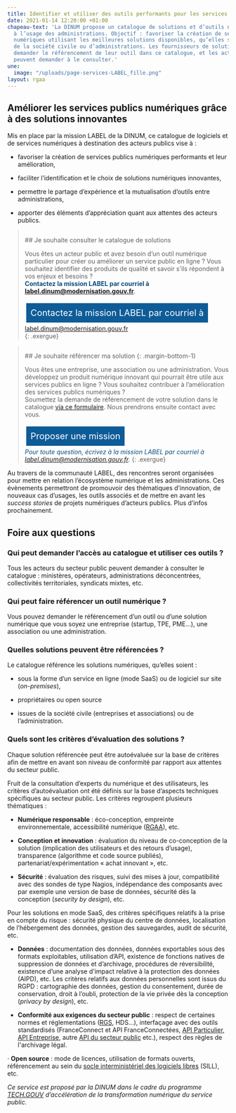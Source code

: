 ```yaml
---
title: Identifier et utiliser des outils performants pour les services publics numériques
date: 2021-01-14 12:20:00 +01:00
chapeau-text: 'La DINUM propose un catalogue de solutions et d’outils numériques,
  à l’usage des administrations. Objectif : favoriser la création de services publics
  numériques utilisant les meilleures solutions disponibles, qu’elles soient issues
  de la société civile ou d’administrations. Les fournisseurs de solutions peuvent
  demander le référencement de leur outil dans ce catalogue, et les acteurs publics
  peuvent demander à le consulter.'
une:
  image: "/uploads/page-services-LABEL_fille.png"
layout: rgaa
---
```


<style>
.button {
background-color: #0d5c98;
border: 1px solid white;
color: white;
padding: 10px 10px;
text-align: center;
text-decoration: none;
display: inline-block;
font-style: normal;
font-size: 20px;
margin: 4px 2px;
cursor: pointer;
}

a.lien-encadre {
color: #0A4D7F;
text-decoration: none;
}
a.lien-encadre:hover {
color: #0A4D7F;
text-decoration: underline;
}
</style>

## Améliorer les services publics numériques grâce à des solutions innovantes

Mis en place par la mission LABEL de la DINUM, ce catalogue de logiciels et de services numériques à destination des acteurs publics vise à :

* favoriser la création de services publics numériques performants et leur amélioration,

* faciliter l’identification et le choix de solutions numériques innovantes,

* permettre le partage d’expérience et la mutualisation d’outils entre administrations,

* apporter des éléments d’appréciation quant aux attentes des acteurs publics.

> <figure class='image-left' style='width: 4%; margin-top: 0.7rem;'><img src="/uploads/fleche-droite.png" alt=""/></figure>## Je souhaite consulter le catalogue de solutions
>
> Vous êtes un acteur public et avez besoin d’un outil numérique particulier pour créer ou améliorer un service public en ligne ? Vous souhaitez identifier des produits de qualité et savoir s’ils répondent à vos enjeux et besoins ? <br><a class="lien-encadre" href="mailto:label.dinum@modernisation.gouv.fr"><b>Contactez la mission LABEL par courriel à label.dinum@modernisation.gouv.fr</b></a>.
>
> <a href="mailto:label.dinum@modernisation.gouv.fr" class="button" title="Proposer mes compétences - Lien externe">Contactez la mission LABEL par courriel à label.dinum@modernisation.gouv.fr</a>
> <br>
> {: .exergue}

> <figure class='image-left' style='width: 4%; margin-top: 0.7rem;'><img src="/uploads/fleche-droite.png" alt=""/></figure>## Je souhaite référencer ma solution
> {: .margin-bottom-1}
>
> Vous êtes une entreprise, une association ou une administration. Vous développez un produit numérique innovant qui pourrait être utile aux services publics en ligne ? Vous souhaitez contribuer à l’amélioration des services publics numériques ?
> <br>Soumettez la demande de référencement de votre solution dans le catalogue [via ce formulaire](https://www.demarches-simplifiees.fr/commencer/demande-de-referencement-au-catalogue-label "via ce formulaire - Lien externe"). Nous prendrons ensuite contact avec vous.
>
> <a href="https://sgmap.sphinxdeclic.com/d/s/b5osl9" class="button" title="Proposer une mission - Lien externe">Proposer une mission</a>
> <br>
> <a class="lien-encadre" href="mailto:label.dinum@modernisation.gouv.fr"><i>Pour toute question, écrivez à la mission LABEL par courriel à label.dinum@modernisation.gouv.fr.</i></a>
> {: .exergue}

Au travers de la communauté LABEL, des rencontres seront organisées pour mettre en relation l’écosystème numérique et les administrations. Ces évènements permettront de promouvoir des thématiques d’innovation, de nouveaux cas d’usages, les outils associés et de mettre en avant les *success stories* de projets numériques d’acteurs publics. Plus d’infos prochainement.

## Foire aux questions

### Qui peut demander l’accès au catalogue et utiliser ces outils ?

Tous les acteurs du secteur public peuvent demander à consulter le catalogue : ministères, opérateurs, administrations déconcentrées, collectivités territoriales, syndicats mixtes, etc.

### Qui peut faire référencer un outil numérique ?

Vous pouvez demander le référencement d’un outil ou d’une solution numérique que vous soyez une entreprise (startup, TPE, PME…), une association ou une administration.


### Quelles solutions peuvent être référencées ?

Le catalogue référence les solutions numériques, qu’elles soient :

* sous la forme d’un service en ligne (mode SaaS) ou de logiciel sur site (*on-premises*),

* propriétaires ou open source

* issues de la société civile (entreprises et associations) ou de l’administration.


### Quels sont les critères d’évaluation des solutions ?

Chaque solution référencée peut être autoévaluée sur la base de critères afin de mettre en avant son niveau de conformité par rapport aux attentes du secteur public.

Fruit de la consultation d’experts du numérique et des utilisateurs, les critères d’autoévaluation ont été définis sur la base d’aspects techniques spécifiques au secteur public. Les critères regroupent plusieurs thématiques :

* **Numérique responsable** : éco-conception, empreinte environnementale, accessibilité numérique ([RGAA](https://www.numerique.gouv.fr/publications/rgaa-accessibilite/)), etc.

* **Conception et innovation** : évaluation du niveau de co-conception de la solution (implication des utilisateurs et des retours d’usage), transparence (algorithme et code source publiés), partenariat/expérimentation « achat innovant », etc.

* **Sécurité** : évaluation des risques, suivi des mises à jour, compatibilité avec des sondes de type Nagios, indépendance des composants avec par exemple une version de base de données, sécurité dès la conception (*security by design*), etc.

Pour les solutions en mode SaaS, des critères spécifiques relatifs à la prise en compte du risque : sécurité physique du centre de données, localisation de l’hébergement des données, gestion des sauvegardes, audit de sécurité, etc.

* **Données** : documentation des données, données exportables sous des formats exploitables, utilisation d’API, existence de fonctions natives de suppression de données et d’archivage, procédures de réversibilité, existence d’une analyse d'impact relative à la protection des données (AIPD), etc.
Les critères relatifs aux données personnelles sont issus du RGPD : cartographie des données, gestion du consentement, durée de conservation, droit à l’oubli, protection de la vie privée dès la conception (*privacy by design*), etc.

* **Conformité aux exigences du secteur public** : respect de certaines normes et réglementations ([RGS](/publications/referentiel-general-de-securite/), HDS…), interfaçage avec des outils standardisés (FranceConnect et API FranceConnectées, [API Particulier](https://api.gouv.fr/les-api/api-particulier "API Particulier - Lien externe"), [API Entreprise](https://api.gouv.fr/les-api/api-entreprise "API Entreprise - Lien externe"), autre [API du secteur public](https://api.gouv.fr/ "API du secteur public - Lien externe") etc.), respect des règles de l'archivage légal.

· **Open source** : mode de licences, utilisation de formats ouverts, référencement au sein du [socle interministériel des logiciels libres](https://sill.etalab.gouv.fr/ "Socle interministériel des logiciels libres  - Lien externe") (SILL), etc.

*Ce service est proposé par la DINUM dans le cadre du programme [TECH.GOUV](https://www.numerique.gouv.fr/publications/tech-gouv-strategie-et-feuille-de-route-2019-2021/) d’accélération de la transformation numérique du service public.*